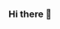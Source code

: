 ### Hi there 👋

<!--
**15092007ana/15092007ana** is a ✨ _special_ ✨ repository because its `README.md` (this file) appears on your GitHub profile.

Here are some ideas to get you started:

😄 ola sou ana carolina silva
📬 meu arroba escola é carolina.silva.ana@escola.pr.gov.br
🏠 eu estudo no colegio luiz zampronio
👩‍👦 sou madrinha do  Davi miguel
👩‍👦fico com o davi o dia inteiro
😬tenho 16 anos 
👫sou casada a 4 messes 
👨‍❤️‍💋‍👨namoro a 1 ano
🌚estudo anoite por que a maria estuda tambem
💚meu time é palmeiras meu afilhado tambem
